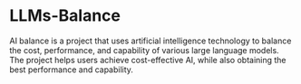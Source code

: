 # LLMs-Balance
AI balance is a project that uses artificial intelligence technology to balance the cost, performance, and capability of various large language models. The project helps users achieve cost-effective AI, while also obtaining the best performance and capability.

